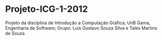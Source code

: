 Projeto-ICG-1-2012
==================

Projeto da disciplina de Introdução a Computação Gráfica; UnB Gama, Engenharia de Software; Grupo: Luis Gustavo Souza Silva e Tales Martins de Souza